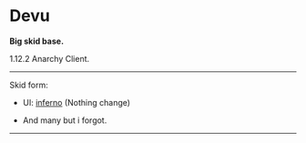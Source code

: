 # Devu

**Big skid base.**
 
1.12.2 Anarchy Client.
 
---

Skid form:
  
- UI: [inferno](https://github.com/Sxmurai/Inferno)
 (Nothing change)


- And many but i forgot.

---



